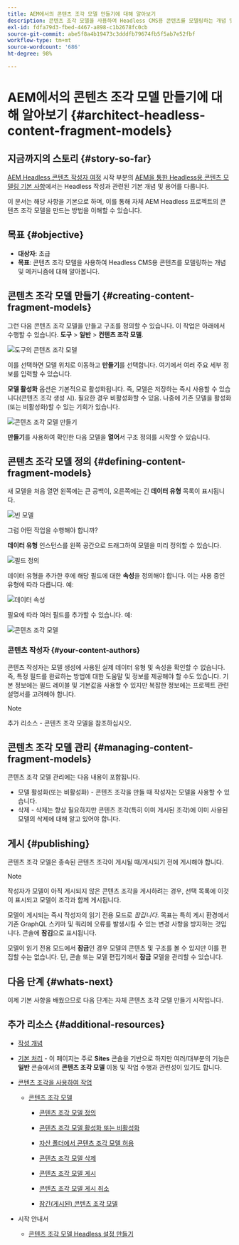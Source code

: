 ```yaml
---
title: AEM에서의 콘텐츠 조각 모델 만들기에 대해 알아보기
description: 콘텐츠 조각 모델을 사용하여 Headless CMS용 콘텐츠를 모델링하는 개념 및 메커니즘에 대해 알아봅니다.
exl-id: fdfa79d3-fbed-4467-a898-c1b2678fc0cb
source-git-commit: abe5f8a4b19473c3dddfb79674fb5f5ab7e52fbf
workflow-type: tm+mt
source-wordcount: '686'
ht-degree: 98%

---
```


# AEM에서의 콘텐츠 조각 모델 만들기에 대해 알아보기 {#architect-headless-content-fragment-models}

## 지금까지의 스토리 {#story-so-far}

[AEM Headless 콘텐츠 작성자 여정](overview.md) 시작 부분의 [AEM을 통한 Headless용 콘텐츠 모델링 기본 사항](basics.md)에서는 Headless 작성과 관련된 기본 개념 및 용어를 다룹니다.

이 문서는 해당 사항을 기본으로 하며, 이를 통해 자체 AEM Headless 프로젝트의 콘텐츠 조각 모델을 만드는 방법을 이해할 수 있습니다.

## 목표 {#objective}

* **대상자**: 초급
* **목표**: 콘텐츠 조각 모델을 사용하여 Headless CMS용 콘텐츠를 모델링하는 개념 및 메커니즘에 대해 알아봅니다.

<!-- which persona does this? -->
<!-- and who allows the configuration on the folders? -->

<!--
## Enabling Content Fragment Models {#enabling-content-fragment-models}

At the very start you need to enable Content Fragment Models for your site, this is done in the Configuration Browser; under Tools > General > Configuration Browser. You can either select to configure the global entry, or create a configuration. For example:

![Define configuration](/help/sites-cloud/administering/content-fragments/assets/cfm-conf-01.png)

>[!NOTE]
>
>See Additional Resources - Content Fragments in the Configuration Browser
-->

## 콘텐츠 조각 모델 만들기 {#creating-content-fragment-models}

그런 다음 콘텐츠 조각 모델을 만들고 구조를 정의할 수 있습니다. 이 작업은 아래에서 수행할 수 있습니다. **도구** > **일반** > **컨텐츠 조각 모델**.

![도구의 콘텐츠 조각 모델](assets/cfm-tools.png)

이를 선택하면 모델 위치로 이동하고 **만들기**&#x200B;를 선택합니다. 여기에서 여러 주요 세부 정보를 입력할 수 있습니다.

**모델 활성화** 옵션은 기본적으로 활성화됩니다. 즉, 모델은 저장하는 즉시 사용할 수 있습니다(콘텐츠 조각 생성 시). 필요한 경우 비활성화할 수 있음. 나중에 기존 모델을 활성화(또는 비활성화)할 수 있는 기회가 있습니다.

![콘텐츠 조각 모델 만들기](/help/sites-cloud/administering/content-fragments/assets/cfm-models-02.png)

**만들기**&#x200B;를 사용하여 확인한 다음 모델을 **열어**&#x200B;서 구조 정의를 시작할 수 있습니다.

## 콘텐츠 조각 모델 정의 {#defining-content-fragment-models}

새 모델을 처음 열면 왼쪽에는 큰 공백이, 오른쪽에는 긴 **데이터 유형** 목록이 표시됩니다.

![빈 모델](/help/sites-cloud/administering/content-fragments/assets/cfm-models-03.png)

그럼 어떤 작업을 수행해야 합니까?

**데이터 유형** 인스턴스를 왼쪽 공간으로 드래그하여 모델을 미리 정의할 수 있습니다.

![필드 정의](/help/sites-cloud/administering/content-fragments/assets/cfm-models-04.png)

데이터 유형을 추가한 후에 해당 필드에 대한 **속성**&#x200B;을 정의해야 합니다. 이는 사용 중인 유형에 따라 다릅니다. 예:

![데이터 속성](/help/sites-cloud/administering/content-fragments/assets/cfm-models-05.png)

필요에 따라 여러 필드를 추가할 수 있습니다. 예:

![콘텐츠 조각 모델](/help/sites-cloud/administering/content-fragments/assets/cfm-models-07.png)

### 콘텐츠 작성자 {#your-content-authors}

콘텐츠 작성자는 모델 생성에 사용된 실제 데이터 유형 및 속성을 확인할 수 없습니다. 즉, 특정 필드를 완료하는 방법에 대한 도움말 및 정보를 제공해야 할 수도 있습니다. 기본 정보에는 필드 레이블 및 기본값을 사용할 수 있지만 복잡한 정보에는 프로젝트 관련 설명서를 고려해야 합니다.

>[!NOTE]
>
>추가 리소스 - 콘텐츠 조각 모델을 참조하십시오.

## 콘텐츠 조각 모델 관리 {#managing-content-fragment-models}

<!-- needs more details -->

콘텐츠 조각 모델 관리에는 다음 내용이 포함됩니다.

* 모델 활성화(또는 비활성화) - 콘텐츠 조각을 만들 때 작성자는 모델을 사용할 수 있습니다.
* 삭제 - 삭제는 항상 필요하지만 콘텐츠 조각(특히 이미 게시된 조각)에 이미 사용된 모델의 삭제에 대해 알고 있어야 합니다.

## 게시 {#publishing}

<!-- needs more details -->

콘텐츠 조각 모델은 종속된 콘텐츠 조각이 게시될 때/게시되기 전에 게시해야 합니다.

>[!NOTE]
>
>작성자가 모델이 아직 게시되지 않은 콘텐츠 조각을 게시하려는 경우, 선택 목록에 이것이 표시되고 모델이 조각과 함께 게시됩니다.

모델이 게시되는 즉시 작성자의 읽기 전용 모드로 *잠깁니다*. 목표는 특히 게시 환경에서 기존 GraphQL 스키마 및 쿼리에 오류를 발생시킬 수 있는 변경 사항을 방지하는 것입니다. 콘솔에 **잠김**&#x200B;으로 표시됩니다.

모델이 읽기 전용 모드에서 **잠금**&#x200B;인 경우 모델의 콘텐츠 및 구조를 볼 수 있지만 이를 편집할 수는 없습니다. 단, 콘솔 또는 모델 편집기에서 **잠금** 모델을 관리할 수 있습니다.

## 다음 단계 {#whats-next}

이제 기본 사항을 배웠으므로 다음 단계는 자체 콘텐츠 조각 모델 만들기 시작입니다.

## 추가 리소스 {#additional-resources}

* [작성 개념](/help/sites-cloud/authoring/getting-started/concepts.md)

* [기본 처리](/help/sites-cloud/authoring/getting-started/basic-handling.md) - 이 페이지는 주로 **Sites** 콘솔을 기반으로 하지만 여러/대부분의 기능은 **일반** 콘솔에서의 **콘텐츠 조각 모델** 이동 및 작업 수행과 관련성이 있기도 합니다.

* [콘텐츠 조각을 사용하여 작업](/help/sites-cloud/administering/content-fragments/overview.md)

   * [콘텐츠 조각 모델](/help/sites-cloud/administering/content-fragments/content-fragment-models.md)

      * [콘텐츠 조각 모델 정의](/help/sites-cloud/administering/content-fragments/content-fragment-models.md#defining-your-content-fragment-model)

      * [콘텐츠 조각 모델 활성화 또는 비활성화](/help/sites-cloud/administering/content-fragments/content-fragment-models.md#enabling-disabling-a-content-fragment-model)

      * [자산 폴더에서 콘텐츠 조각 모델 허용](/help/sites-cloud/administering/content-fragments/content-fragment-models.md#allowing-content-fragment-models-assets-folder)

      * [콘텐츠 조각 모델 삭제](/help/sites-cloud/administering/content-fragments/content-fragment-models.md#deleting-a-content-fragment-model)

      * [콘텐츠 조각 모델 게시](/help/sites-cloud/administering/content-fragments/content-fragment-models.md#publishing-a-content-fragment-model)

      * [콘텐츠 조각 모델 게시 취소](/help/sites-cloud/administering/content-fragments/content-fragment-models.md#unpublishing-a-content-fragment-model)

      * [잠긴(게시된) 콘텐츠 조각 모델](/help/sites-cloud/administering/content-fragments/content-fragment-models.md#locked-published-content-fragment-models)

* 시작 안내서

   * [콘텐츠 조각 모델 Headless 설정 만들기](/help/headless/setup/create-content-model.md)
